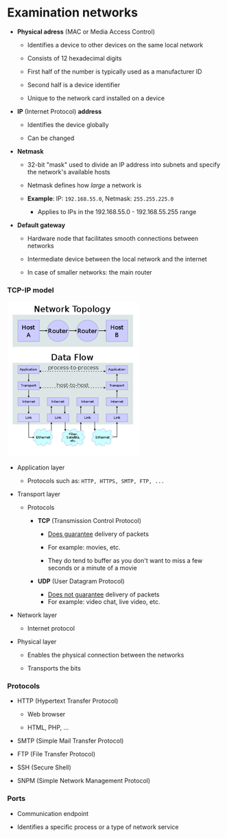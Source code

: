 # Examination networks

- **Physical adress** (MAC or Media Access Control)
  
  - Identifies a device to other devices on the same local network
  
  - Consists of 12 hexadecimal digits
  
  - First half of the number is typically used as a manufacturer ID
  
  - Second half is a device identifier
  
  - Unique to the network card installed on a device

- **IP** (Internet Protocol) **address**
  
  - Identifies the device globally
  
  - Can be changed

- **Netmask**
  
  - 32-bit "mask" used to divide an IP address into subnets and specify the network's available hosts
  
  - Netmask defines how *large* a network is
  
  - **Example**: IP: `192.168.55.0`, Netmask: `255.255.225.0`
    
    - Applies to IPs in the 192.168.55.0 - 192.168.55.255 range

- **Default gateway**
  
  - Hardware node that facilitates smooth connections between networks
  
  - Intermediate device between the local network and the internet
  
  - In case of smaller networks: the main router

### TCP-IP model

<img title="" src="tcp-ip.png" alt="tcp-ip" width="306" data-align="center">

- Application layer
  
  - Protocols such as: `HTTP, HTTPS, SMTP, FTP, ...`

- Transport layer
  
  - Protocols
    
    - **TCP** (Transmission Control Protocol)
      
      - <u>Does guarantee</u> delivery of packets
      
      - For example: movies, etc.
      
      - They do tend to buffer as you don't want to miss a few seconds or a minute of a movie
    
    - **UDP** (User Datagram Protocol)
      
      - <u>Does not guarantee</u> delivery of packets
      - For example: video chat, live video, etc.

- Network layer
  
  - Internet protocol

- Physical layer
  
  - Enables the physical connection between the networks
  
  - Transports the bits

### Protocols

- HTTP (Hypertext Transfer Protocol)
  
  - Web browser
  
  - HTML, PHP, ...

- SMTP (Simple Mail Transfer Protocol)

- FTP (File Transfer Protocol)

- SSH (Secure Shell)

- SNPM (Simple Network Management Protocol)

### Ports

- Communication endpoint

- Identifies a specific process or a type of network service
